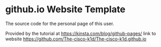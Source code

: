 # github.io Website Template
The source code for the personal page of this user.

Provided by the tutorial at https://kinsta.com/blog/github-pages/
link to website https://github.com/The-cisco-k1d/The-cisco-k1d.github.io

